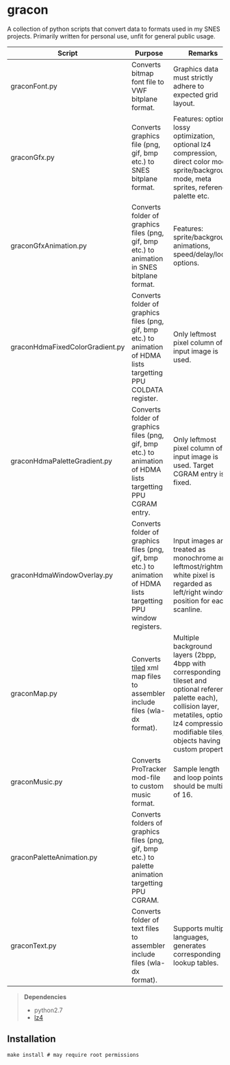 gracon
======

A collection of python scripts that convert data to formats used in my SNES projects.
Primarily written for personal use, unfit for general public usage.

|  Script             | Purpose   | Remarks |
|  ------             | -------   | ------- |
|  graconFont.py      | Converts bitmap font file to VWF bitplane format. | Graphics data must strictly adhere to expected grid layout. |
|  graconGfx.py      | Converts graphics file (png, gif, bmp etc.) to SNES bitplane format. | Features: optional lossy optimization, optional lz4 compression, direct color mode, sprite/background mode, meta sprites, reference palette etc. |
|  graconGfxAnimation.py      | Converts folder of graphics files (png, gif, bmp etc.) to animation in SNES bitplane format. | Features: sprite/background animations, speed/delay/loop options. |
|  graconHdmaFixedColorGradient.py      | Converts folder of graphics files (png, gif, bmp etc.) to animation of HDMA lists targetting PPU COLDATA register. | Only leftmost pixel column of input image is used. |
|  graconHdmaPaletteGradient.py      | Converts folder of graphics files (png, gif, bmp etc.) to animation of HDMA lists targetting PPU CGRAM entry. | Only leftmost pixel column of input image is used. Target CGRAM entry is fixed.  |
|  graconHdmaWindowOverlay.py      | Converts folder of graphics files (png, gif, bmp etc.) to animation of HDMA lists targetting PPU window registers.  | Input images are treated as monochrome and leftmost/rightmost white pixel is regarded as left/right window position for each scanline. |
|  graconMap.py      | Converts [tiled](https://www.mapeditor.org/) xml map files to assembler include files (wla-dx format). | Multiple background layers (2bpp, 4bpp with corresponding tileset and optional reference palette each), collision layer, metatiles, optional lz4 compression, modifiable tiles, objects having custom properties |
|  graconMusic.py      | Converts ProTracker mod-file to custom music format. | Sample length and loop points should be multiple of 16. |
|  graconPaletteAnimation.py      | Converts folders of graphics files (png, gif, bmp etc.) to palette animation targetting PPU CGRAM. | |
|  graconText.py      | Converts folder of text files to assembler include files (wla-dx format). | Supports multiple languages, generates corresponding lookup tables. |

> **Dependencies**
> - python2.7
> - [lz4](https://github.com/lz4/lz4)


Installation
------------

```
make install # may require root permissions
```
